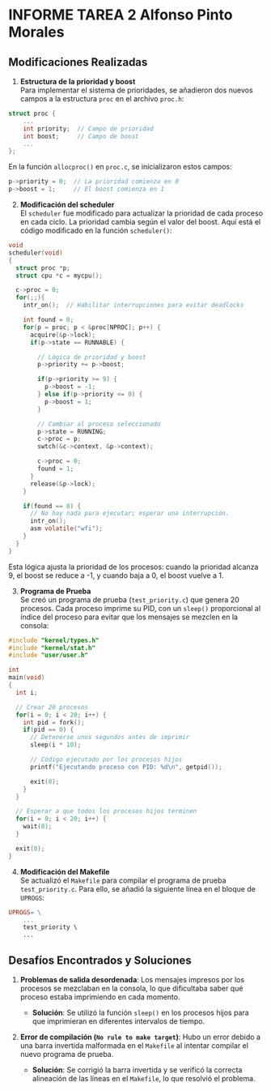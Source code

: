 # INFORME TAREA 2 Alfonso Pinto Morales

## Modificaciones Realizadas

1. **Estructura de la prioridad y boost**  
   Para implementar el sistema de prioridades, se añadieron dos nuevos campos a la estructura `proc` en el archivo `proc.h`:

```c
struct proc {
    ...
    int priority;  // Campo de prioridad
    int boost;     // Campo de boost
    ...
};
```

En la función `allocproc()` en `proc.c`, se inicializaron estos campos:

```c
p->priority = 0;  // La prioridad comienza en 0
p->boost = 1;     // El boost comienza en 1
```

2. **Modificación del scheduler**  
   El `scheduler` fue modificado para actualizar la prioridad de cada proceso en cada ciclo. La prioridad cambia según el valor del boost. Aquí está el código modificado en la función `scheduler()`:

```c
void
scheduler(void)
{
  struct proc *p;
  struct cpu *c = mycpu();

  c->proc = 0;
  for(;;){
    intr_on();  // Habilitar interrupciones para evitar deadlocks

    int found = 0;
    for(p = proc; p < &proc[NPROC]; p++) {
      acquire(&p->lock);
      if(p->state == RUNNABLE) {

        // Lógica de prioridad y boost
        p->priority += p->boost;

        if(p->priority >= 9) {
          p->boost = -1;
        } else if(p->priority <= 0) {
          p->boost = 1;
        }

        // Cambiar al proceso seleccionado
        p->state = RUNNING;
        c->proc = p;
        swtch(&c->context, &p->context);

        c->proc = 0;
        found = 1;
      }
      release(&p->lock);
    }

    if(found == 0) {
      // No hay nada para ejecutar; esperar una interrupción.
      intr_on();
      asm volatile("wfi");
    }
  }
}
```

Esta lógica ajusta la prioridad de los procesos: cuando la prioridad alcanza 9, el boost se reduce a -1, y cuando baja a 0, el boost vuelve a 1.

3. **Programa de Prueba**  
   Se creó un programa de prueba (`test_priority.c`) que genera 20 procesos. Cada proceso imprime su PID, con un `sleep()` proporcional al índice del proceso para evitar que los mensajes se mezclen en la consola:

```c
#include "kernel/types.h"
#include "kernel/stat.h"
#include "user/user.h"

int
main(void)
{
  int i;

  // Crear 20 procesos
  for(i = 0; i < 20; i++) {
    int pid = fork();
    if(pid == 0) {
      // Detenerse unos segundos antes de imprimir
      sleep(i * 10);

      // Código ejecutado por los procesos hijos
      printf("Ejecutando proceso con PID: %d\n", getpid());

      exit(0);
    }
  }

  // Esperar a que todos los procesos hijos terminen
  for(i = 0; i < 20; i++) {
    wait(0);
  }

  exit(0);
}
```

4. **Modificación del Makefile**  
   Se actualizó el `Makefile` para compilar el programa de prueba `test_priority.c`. Para ello, se añadió la siguiente línea en el bloque de `UPROGS`:

```makefile
UPROGS= \
    ...
    test_priority \
    ...
```

## Desafíos Encontrados y Soluciones

1. **Problemas de salida desordenada**: Los mensajes impresos por los procesos se mezclaban en la consola, lo que dificultaba saber qué proceso estaba imprimiendo en cada momento.

    - **Solución**: Se utilizó la función `sleep()` en los procesos hijos para que imprimieran en diferentes intervalos de tiempo.

2. **Error de compilación (`No rule to make target`)**: Hubo un error debido a una barra invertida malformada en el `Makefile` al intentar compilar el nuevo programa de prueba.

    - **Solución**: Se corrigió la barra invertida y se verificó la correcta alineación de las líneas en el `Makefile`, lo que resolvió el problema.

```

```
